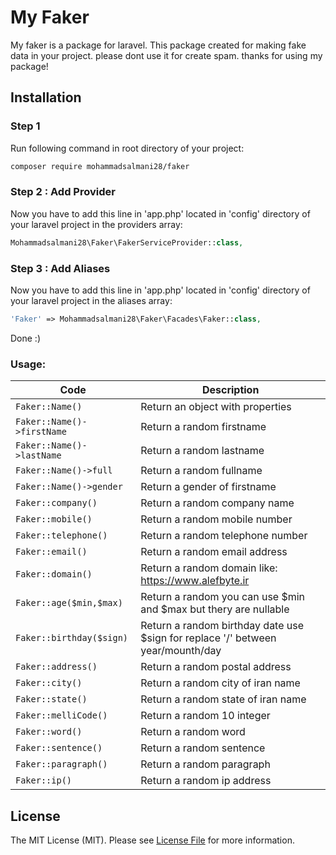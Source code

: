 # My Faker
My faker is a package for laravel. This package created for making fake data in your project.
please dont use it for create spam.
thanks for using my package!


## Installation

### Step 1 

Run following command in root directory of your project:

```bash
composer require mohammadsalmani28/faker
```

### Step 2 : Add Provider

Now you have to add this line in 'app.php' located in 'config' directory of your laravel project in the providers array:

```php
Mohammadsalmani28\Faker\FakerServiceProvider::class,
```
### Step 3 : Add Aliases

Now you have to add this line in 'app.php' located in 'config' directory of your laravel project in the aliases array:

```php
'Faker' => Mohammadsalmani28\Faker\Facades\Faker::class,
```
Done :)

### Usage:

| Code | Description |
| --- | --- |
| ``` Faker::Name() ``` | Return an object with properties |
| ``` Faker::Name()->firstName ``` | Return a random firstname |
| ``` Faker::Name()->lastName ``` | Return a random lastname |
| ``` Faker::Name()->full ``` | Return a random fullname |
| ``` Faker::Name()->gender ``` | Return a gender of firstname |
| ``` Faker::company() ``` | Return a random company name |
| ``` Faker::mobile() ``` | Return a random mobile number |
| ``` Faker::telephone() ``` | Return a random telephone number |
| ``` Faker::email() ``` | Return a random email address |
| ``` Faker::domain() ``` | Return a random domain like: https://www.alefbyte.ir |
| ``` Faker::age($min,$max) ``` | Return a random you can use $min and $max but thery are nullable |
| ``` Faker::birthday($sign) ``` | Return a random birthday date use $sign for replace '/' between year/mounth/day |
| ``` Faker::address() ``` | Return a random postal address |
| ``` Faker::city() ``` | Return a random city of iran name |
| ``` Faker::state() ``` | Return a random state of iran name |
| ``` Faker::melliCode() ``` | Return a random 10 integer |
| ``` Faker::word() ``` | Return a random word |
| ``` Faker::sentence() ``` | Return a random sentence |
| ``` Faker::paragraph() ``` | Return a random paragraph |
| ``` Faker::ip() ``` | Return a random ip address |

## License
The MIT License (MIT). Please see [License File](LICENSE) for more information.
